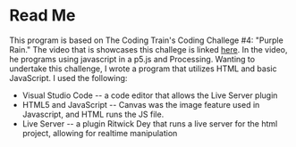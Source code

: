# Read Me

This program is based on The Coding Train's Coding Challege #4: "Purple Rain." The video that is showcases this challege is linked [here](https://www.youtube.com/watch?v=KkyIDI6rQJI&t=564s). In the video, he programs using javascript in a p5.js and Processing. 
Wanting to undertake this challenge, I wrote a program that utilizes HTML and basic JavaScript.
I used the following:
  - Visual Studio Code -- a code editor that allows the Live Server plugin
  - HTML5 and JavaScript -- Canvas was the image feature used in Javascript, and HTML runs the JS file.
  - Live Server -- a plugin Ritwick Dey that runs a live server for the html project, allowing for realtime manipulation

